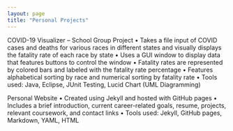 ```yaml
---
layout: page
title: "Personal Projects"
---
```


COVID-19 Visualizer – School Group Project 
• Takes a file input of COVID cases and deaths for various races in different states and visually displays the 
fatality rate of each race by state
• Uses a GUI window to display data that features buttons to control the window
• Fatality rates are represented by colored bars and labeled with the fatality rate percentage
• Features alphabetical sorting by race and numerical sorting by fatality rate
• Tools used: Java, Eclipse, JUnit Testing, Lucid Chart (UML Diagramming)

Personal Website 
• Created using Jekyll and hosted with GitHub pages
• Includes a brief introduction, current career-related goals, resume, projects, relevant coursework, and 
contact links
• Tools used: Jekyll, GitHub pages, Markdown, YAML, HTML

